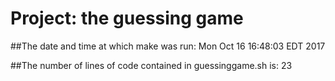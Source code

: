 # Project: the guessing game

##The date and time at which make was run: 
Mon Oct 16 16:48:03 EDT 2017

##The number of lines of code contained in guessinggame.sh is: 
      23
